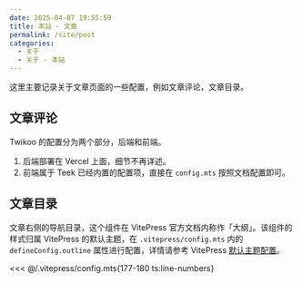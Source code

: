 ```yaml
---
date: 2025-04-07 19:55:59
title: 本站 - 文章
permalink: /site/post
categories:
  - 关于
  - 关于 - 本站
---
```


这里主要记录关于文章页面的一些配置，例如文章评论，文章目录。

<!-- more -->

## 文章评论

Twikoo 的配置分为两个部分，后端和前端。

1. 后端部署在 Vercel 上面，细节不再详述。
2. 前端属于 Teek 已经内置的配置项，直接在 `config.mts` 按照文档配置即可。

## 文章目录

文章右侧的导航目录，这个组件在 VitePress 官方文档内称作「大纲」。该组件的样式归属 VitePress 的默认主题，在 `.vitepress/config.mts` 内的 `defineConfig.outline` 属性进行配置，详情请参考 VitePress [默认主题配置](https://vitepress.dev/zh/reference/default-theme-config#outline)。

<<< @/.vitepress/config.mts{177-180 ts:line-numbers}
